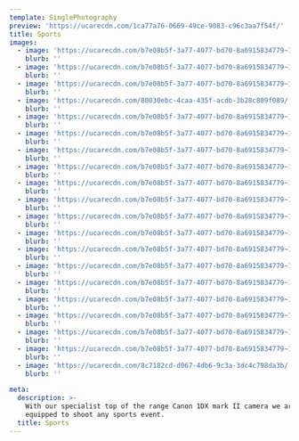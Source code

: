```yaml
---
template: SinglePhotography
preview: 'https://ucarecdn.com/1ca77a76-0669-49ce-9083-c96c3aa7f54f/'
title: Sports
images:
  - image: 'https://ucarecdn.com/b7e08b5f-3a77-4077-bd70-8a6915834779~18/nth/6/'
    blurb: ''
  - image: 'https://ucarecdn.com/b7e08b5f-3a77-4077-bd70-8a6915834779~18/nth/3/'
    blurb: ''
  - image: 'https://ucarecdn.com/b7e08b5f-3a77-4077-bd70-8a6915834779~18/nth/0/'
    blurb: ''
  - image: 'https://ucarecdn.com/80030ebc-4caa-435f-acdb-3b28c809f089/'
    blurb: ''
  - image: 'https://ucarecdn.com/b7e08b5f-3a77-4077-bd70-8a6915834779~18/nth/1/'
    blurb: ''
  - image: 'https://ucarecdn.com/b7e08b5f-3a77-4077-bd70-8a6915834779~18/nth/4/'
    blurb: ''
  - image: 'https://ucarecdn.com/b7e08b5f-3a77-4077-bd70-8a6915834779~18/nth/5/'
    blurb: ''
  - image: 'https://ucarecdn.com/b7e08b5f-3a77-4077-bd70-8a6915834779~18/nth/7/'
    blurb: ''
  - image: 'https://ucarecdn.com/b7e08b5f-3a77-4077-bd70-8a6915834779~18/nth/8/'
    blurb: ''
  - image: 'https://ucarecdn.com/b7e08b5f-3a77-4077-bd70-8a6915834779~18/nth/2/'
    blurb: ''
  - image: 'https://ucarecdn.com/b7e08b5f-3a77-4077-bd70-8a6915834779~18/nth/14/'
    blurb: ''
  - image: 'https://ucarecdn.com/b7e08b5f-3a77-4077-bd70-8a6915834779~18/nth/12/'
    blurb: ''
  - image: 'https://ucarecdn.com/b7e08b5f-3a77-4077-bd70-8a6915834779~18/nth/13/'
    blurb: ''
  - image: 'https://ucarecdn.com/b7e08b5f-3a77-4077-bd70-8a6915834779~18/nth/15/'
    blurb: ''
  - image: 'https://ucarecdn.com/b7e08b5f-3a77-4077-bd70-8a6915834779~18/nth/9/'
    blurb: ''
  - image: 'https://ucarecdn.com/b7e08b5f-3a77-4077-bd70-8a6915834779~18/nth/10/'
    blurb: ''
  - image: 'https://ucarecdn.com/b7e08b5f-3a77-4077-bd70-8a6915834779~18/nth/11/'
    blurb: ''
  - image: 'https://ucarecdn.com/b7e08b5f-3a77-4077-bd70-8a6915834779~18/nth/16/'
    blurb: ''
  - image: 'https://ucarecdn.com/b7e08b5f-3a77-4077-bd70-8a6915834779~18/nth/17/'
    blurb: ''
  - image: 'https://ucarecdn.com/8c7182cd-d067-4db6-9c3a-3dc4c798da3b/'
    blurb: ''

meta:
  description: >-
    With our specialist top of the range Canon 1DX mark II camera we are fully
    equipped to shoot any sports event.
  title: Sports
---
```

